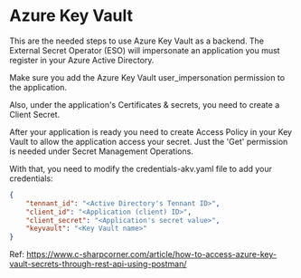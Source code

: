# Azure Key Vault

This are the needed steps to use Azure Key Vault as a backend.
The External Secret Operator (ESO) will impersonate an application you must register in your Azure Active Directory.

Make sure you add the Azure Key Vault user_impersonation permission to the application. 

Also, under the application's Certificates & secrets, you need to create a Client Secret.

After your application is ready you need to create Access Policy in your Key Vault to allow the application access your secret. Just the 'Get' permission is needed under Secret Management Operations.

With that, you need to modify the credentials-akv.yaml file to add your credentials:

```json
{
    "tennant_id": "<Active Directory's Tennant ID>",
    "client_id": "<Application (client) ID>",
    "client_secret": "<Application's secret value>",
    "keyvault": "<Key Vault name>"
}
```

Ref: https://www.c-sharpcorner.com/article/how-to-access-azure-key-vault-secrets-through-rest-api-using-postman/